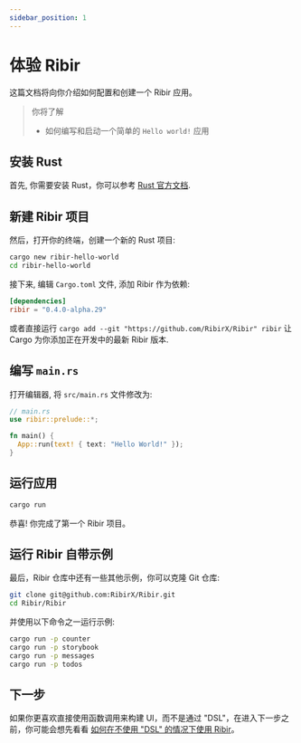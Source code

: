 ```yaml
---
sidebar_position: 1
---
```


# 体验 Ribir

这篇文档将向你介绍如何配置和创建一个 Ribir 应用。

> 你将了解
>
> - 如何编写和启动一个简单的 `Hello world!` 应用


## 安装 Rust

首先, 你需要安装 Rust，你可以参考 [Rust 官方文档](https://www.rust-lang.org/tools/install).

## 新建 Ribir 项目

然后，打开你的终端，创建一个新的 Rust 项目:

```sh
cargo new ribir-hello-world
cd ribir-hello-world
```

接下来, 编辑 `Cargo.toml` 文件, 添加 Ribir 作为依赖:

```toml
[dependencies]
ribir = "0.4.0-alpha.29"
```

或者直接运行 `cargo add --git "https://github.com/RibirX/Ribir" ribir` 让 Cargo 为你添加正在开发中的最新 Ribir 版本.

## 编写 `main.rs`

打开编辑器, 将 `src/main.rs` 文件修改为:

```rust no_run
// main.rs
use ribir::prelude::*;

fn main() {
  App::run(text! { text: "Hello World!" });
}
```

## 运行应用

```sh
cargo run
```

恭喜! 你完成了第一个 Ribir 项目。

## 运行 Ribir 自带示例

最后，Ribir 仓库中还有一些其他示例，你可以克隆 Git 仓库:

```sh
git clone git@github.com:RibirX/Ribir.git
cd Ribir/Ribir
```

并使用以下命令之一运行示例:

```sh
cargo run -p counter
cargo run -p storybook
cargo run -p messages
cargo run -p todos
```


## 下一步

如果你更喜欢直接使用函数调用来构建 UI，而不是通过 "DSL"，在进入下一步之前，你可能会想先看看 [如何在不使用 "DSL" 的情况下使用 Ribir](../understanding_ribir/without_dsl.md)。
